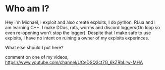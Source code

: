 # Who am I?

Hey i'm Michael, I exploit and also create exploits, I do python, RLua and I am learning C++.
I make DDos, rats, worms and discord loggers(On loop so even re-opening won't stop the logger). Despite that I make safe to use exploits, I have no intent on ruining a owner of my exploits experinces. 

What else should I put here?

comment on one of my videos, https://www.youtube.com/channel/UCeDSQ3ct7G_6kZRbLrw-MHA
